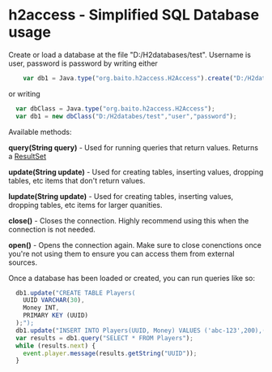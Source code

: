 # h2access - Simplified SQL Database usage
Create or load a database at the file "D:/H2databases/test". Username is user, password is password by writing either
```js
    var db1 = Java.type("org.baito.h2access.H2Access").create("D:/H2databes/test","user","password");
```
or writing
```js
  var dbClass = Java.type("org.baito.h2access.H2Access");
  var db1 = new dbClass("D:/H2databes/test","user","password");
```

Available methods:

**query(String query)** - Used for running queries that return values. Returns a [ResultSet](https://docs.oracle.com/javase/7/docs/api/java/sql/ResultSet.html)

**update(String update)** - Used for creating tables, inserting values, dropping tables, etc items that don't return values.

**lupdate(String update)** - Used for creating tables, inserting values, dropping tables, etc items for larger quanities.

**close()** - Closes the connection. Highly recommend using this when the connection is not needed.

**open()** - Opens the connection again. Make sure to close conenctions once you're not using them to ensure you can
access them from external sources.

Once a database has been loaded or created, you can run queries like so:
```js
  db1.update("CREATE TABLE Players(
    UUID VARCHAR(30),
    Money INT,
    PRIMARY KEY (UUID)
  );");
  db1.update("INSERT INTO Players(UUID, Money) VALUES ('abc-123',200),('zyx-987',10000);")
  var results = db1.query("SELECT * FROM Players");
  while (results.next) {
    event.player.message(results.getString("UUID"));
  }
```
